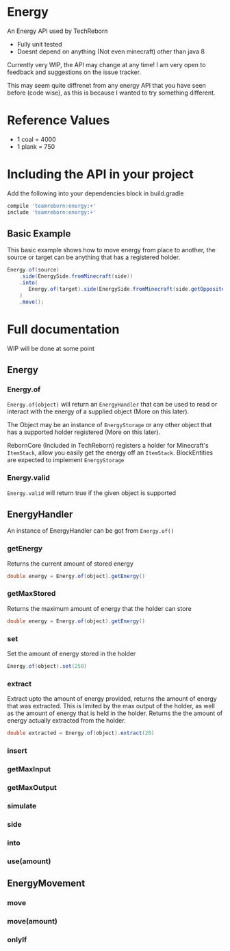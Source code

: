 # Energy
An Energy API used by TechReborn

* Fully unit tested
* Doesnt depend on anything (Not even minecraft) other than java 8

Currently very WIP, the API may change at any time! I am very open to feedback and suggestions on the issue tracker.

This may seem quite diffrenet from any energy API that you have seen before (code wise), as this is because I wanted to try something different.

# Reference Values

* 1 coal = 4000
* 1 plank = 750

# Including the API in your project

Add the following into your dependencies block in build.gradle

```groovy
compile 'teamreborn:energy:+'
include 'teamreborn:energy:+'
```

## Basic Example

This basic example shows how to move energy from place to another, the source or target can be anything that has a registered holder.

```java
Energy.of(source)
	.side(EnergySide.fromMinecraft(side))
	.into(
	   Energy.of(target).side(EnergySide.fromMinecraft(side.getOpposite()))
	)
	.move();
```

# Full documentation

WIP will be done at some point

## Energy

### Energy.of

`Energy.of(object)` will return an `EnergyHandler` that can be used to read or interact with the energy of a supplied object (More on this later).

The Object may be an instance of `EnergyStorage` or any other object that has a supported holder registered (More on this later). 

RebornCore (Included in TechReborn) registers a holder for Minecraft's `ItemStack`, allow you easily get the energy off an `ItemStack`. BlockEntities are expected to implement `EnergyStorage`

### Energy.valid

`Energy.valid` will return true if the given object is supported

## EnergyHandler

An instance of EnergyHandler can be got from `Energy.of()`

### getEnergy

Returns the current amount of stored energy

```java
double energy = Energy.of(object).getEnergy()
```

### getMaxStored

Returns the maximum amount of energy that the holder can store

```java
double energy = Energy.of(object).getEnergy()
```

### set

Set the amount of energy stored in the holder

```java
Energy.of(object).set(250)
```

### extract

Extract upto the amount of energy provided, returns the amount of energy that was extracted. This is limited by the max output of the holder, as well as the amount of energy that is held in the holder. Returns the the amount of energy actually extracted from the holder.

```java
double extracted = Energy.of(object).extract(20)
```

### insert

### getMaxInput

### getMaxOutput

### simulate

### side

### into

### use(amount)

## EnergyMovement

### move

### move(amount)

### onlyIf